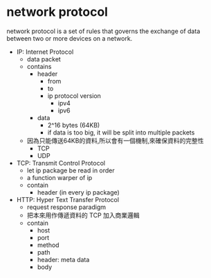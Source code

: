 # network protocol

network protocol is a set of rules that governs the exchange of data between two or more devices on a network.

- IP: Internet Protocol
  - data packet
  - contains
    - header
      - from
      - to
      - ip protocol version
        - ipv4
        - ipv6
    - data
      - 2^16 bytes (64KB)
      - if data is too big, it will be split into multiple packets
  - 因為只能傳送64KB的資料,所以會有一個機制,來確保資料的完整性
    - TCP
    - UDP
- TCP: Transmit Control Protocol
  - let ip package be read in order
  - a function warper of ip
  - contain
    - header (in every ip package)
- HTTP: Hyper Text Transfer Protocol
  - request response paradigm
  - 把本來用作傳遞資料的 TCP 加入商業邏輯
  - contain
    - host
    - port
    - method
    - path
    - header: meta data
    - body